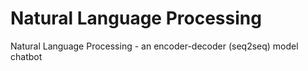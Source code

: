 # Natural Language Processing


Natural Language Processing - an encoder-decoder (seq2seq) model chatbot
